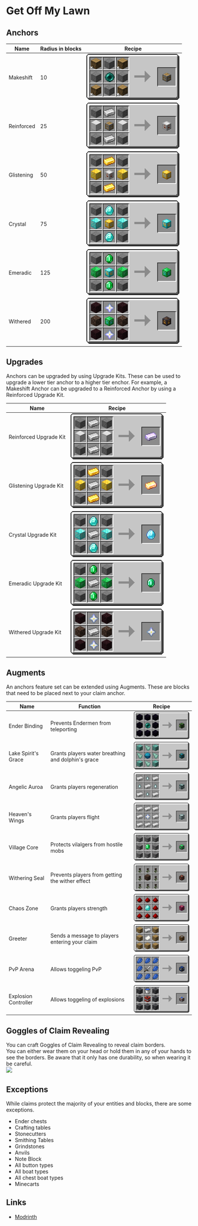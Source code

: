 # Get Off My Lawn
## Anchors
Name       | Radius in blocks | Recipe
-----------|------------------|--------------------------------------
Makeshift  | 10               | ![](./recipes/goml/makeshift_claim_anchor.png)
Reinforced | 25               | ![](./recipes/goml/reinforced_claim_anchor.png)
Glistening | 50               | ![](./recipes/goml/glistening_claim_anchor.png)
Crystal    | 75               | ![](./recipes/goml/crystal_claim_anchor.png)
Emeradic   | 125              | ![](./recipes/goml/emeradic_claim_anchor.png)
Withered   | 200              | ![](./recipes/goml/withered_claim_anchor.png)

## Upgrades
Anchors can be upgraded by using Upgrade Kits. These can be used to upgrade a lower tier anchor to a higher tier enchor. For example, a Makeshift Anchor can be upgraded to a Reinforced Anchor by using a Reinforced Upgrade Kit.

Name                   | Recipe
-----------------------|--------------------------------------
Reinforced Upgrade Kit | ![](./recipes/goml/reinforced_upgrade_kit.png)
Glistening Upgrade Kit | ![](./recipes/goml/glistening_upgrade_kit.png)
Crystal Upgrade Kit    | ![](./recipes/goml/crystal_upgrade_kit.png)
Emeradic Upgrade Kit   | ![](./recipes/goml/emeradic_upgrade_kit.png)
Withered Upgrade Kit   | ![](./recipes/goml/withered_upgrade_kit.png)

## Augments
An anchors feature set can be extended using Augments. These are blocks that need to be placed next to your claim anchor.

Name                 | Function                                           | Recipe
---------------------|----------------------------------------------------|----------
Ender Binding        | Prevents Endermen from teleporting                 | ![](./recipes/goml/ender_binding.png)
Lake Spirit's Grace  | Grants players water breathing and dolphin's grace | ![](./recipes/goml/lake_spirit_grace.png)
Angelic Auroa        | Grants players regeneration                        | ![](./recipes/goml/angelic_aura.png)
Heaven's Wings       | Grants players flight                              | ![](./recipes/goml/heaven_wings.png)
Village Core         | Protects vilalgers from hostile mobs               | ![](./recipes/goml/village_core.png)
Withering Seal       | Prevents players from getting the wither effect    | ![](./recipes/goml/withering_seal.png)
Chaos Zone           | Grants players strength                            | ![](./recipes/goml/chaos_zone.png)
Greeter              | Sends a message to players entering your claim     | ![](./recipes/goml/greeter.png)
PvP Arena            | Allows toggeling PvP                               | ![](./recipes/goml/pvp_arena.png)
Explosion Controller | Allows toggeling of explosions                     | ![](./recipes/goml/explosion_controller.png)

## Goggles of Claim Revealing
You can craft Goggles of Claim Revealing to reveal claim borders.  
You can either wear them on your head or hold them in any of your hands to see the borders. Be aware that it only has one durability, so when wearing it be careful.  
![](./img/goggles.png)

## Exceptions
While claims protect the majority of your entities and blocks, there are some exceptions.
- Ender chests
- Crafting tables
- Stonecutters
- Smithing Tables
- Grindstones
- Anvils
- Note Block
- All button types
- All boat types
- All chest boat types
- Minecarts

## Links
- [Modrinth](https://modrinth.com/mod/goml-reserved)
